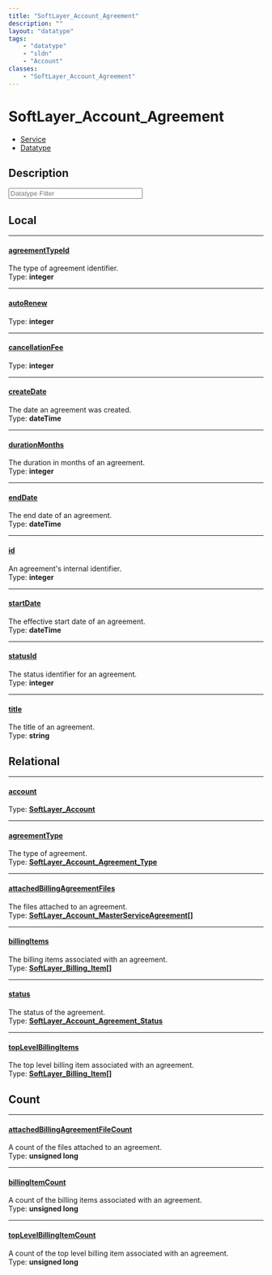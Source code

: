 ```yaml
---
title: "SoftLayer_Account_Agreement"
description: ""
layout: "datatype"
tags:
    - "datatype"
    - "sldn"
    - "Account"
classes:
    - "SoftLayer_Account_Agreement"
---
```


# SoftLayer_Account_Agreement
<div id='service-datatype'>
    <ul id='sldn-reference-tabs'>
    <li id='service'> <a href='/reference/services/SoftLayer_Account_Agreement' >Service</a></li>    <li id='datatype'> <a href='/reference/datatypes/SoftLayer_Account_Agreement' >Datatype</a></li>
    </ul>
</div>

## Description 








<!-- Filer BEGIN -->
<div class="view-filters">
        <div class="clearfix">
            <div class="search-input-box">
                <input placeholder="Datatype Filter" onkeyup="titleSearch(inputId='prop-input', divId='properties', elementClass='prop-row')" 
                    type="text" id="prop-input" value="" size="30" maxlength="128" class="form-text">
            </div>
        </div>
</div>
<!-- Filer END -->

<div id="properties" class="content">
<div id="localProperties" class="prop-content" >

## Local
<div class="prop-row">

-----
[agreementTypeId]: #agreementtypeid
#### [agreementTypeId]
The type of agreement identifier.  
<span class="type-label">Type: </span>**integer**  



</div>
<div class="prop-row">

-----
[autoRenew]: #autorenew
#### [autoRenew]
  
<span class="type-label">Type: </span>**integer**  



</div>
<div class="prop-row">

-----
[cancellationFee]: #cancellationfee
#### [cancellationFee]
  
<span class="type-label">Type: </span>**integer**  



</div>
<div class="prop-row">

-----
[createDate]: #createdate
#### [createDate]
The date an agreement was created.  
<span class="type-label">Type: </span>**dateTime**  



</div>
<div class="prop-row">

-----
[durationMonths]: #durationmonths
#### [durationMonths]
The duration in months of an agreement.  
<span class="type-label">Type: </span>**integer**  



</div>
<div class="prop-row">

-----
[endDate]: #enddate
#### [endDate]
The end date of an agreement.  
<span class="type-label">Type: </span>**dateTime**  



</div>
<div class="prop-row">

-----
[id]: #id
#### [id]
An agreement's internal identifier.  
<span class="type-label">Type: </span>**integer**  



</div>
<div class="prop-row">

-----
[startDate]: #startdate
#### [startDate]
The effective start date of an agreement.  
<span class="type-label">Type: </span>**dateTime**  



</div>
<div class="prop-row">

-----
[statusId]: #statusid
#### [statusId]
The status identifier for an agreement.  
<span class="type-label">Type: </span>**integer**  



</div>
<div class="prop-row">

-----
[title]: #title
#### [title]
The title of an agreement.  
<span class="type-label">Type: </span>**string**  



</div>
</div>
<!-- LOCAL PROPERTY END -->

<div id="relationalProperties"  class="prop-content" >

## Relational
<div class="prop-row">

-----
[account]: #account
#### [account]
  
<span class="type-label">Type: </span>**<a href='/reference/datatypes/SoftLayer_Account'>SoftLayer_Account </a>**  



</div>
<div class="prop-row">

-----
[agreementType]: #agreementtype
#### [agreementType]
The type of agreement.  
<span class="type-label">Type: </span>**<a href='/reference/datatypes/SoftLayer_Account_Agreement_Type'>SoftLayer_Account_Agreement_Type </a>**  



</div>
<div class="prop-row">

-----
[attachedBillingAgreementFiles]: #attachedbillingagreementfiles
#### [attachedBillingAgreementFiles]
The files attached to an agreement.  
<span class="type-label">Type: </span>**<a href='/reference/datatypes/SoftLayer_Account_MasterServiceAgreement'>SoftLayer_Account_MasterServiceAgreement[] </a>**  



</div>
<div class="prop-row">

-----
[billingItems]: #billingitems
#### [billingItems]
The billing items associated with an agreement.  
<span class="type-label">Type: </span>**<a href='/reference/datatypes/SoftLayer_Billing_Item'>SoftLayer_Billing_Item[] </a>**  



</div>
<div class="prop-row">

-----
[status]: #status
#### [status]
The status of the agreement.  
<span class="type-label">Type: </span>**<a href='/reference/datatypes/SoftLayer_Account_Agreement_Status'>SoftLayer_Account_Agreement_Status </a>**  



</div>
<div class="prop-row">

-----
[topLevelBillingItems]: #toplevelbillingitems
#### [topLevelBillingItems]
The top level billing item associated with an agreement.  
<span class="type-label">Type: </span>**<a href='/reference/datatypes/SoftLayer_Billing_Item'>SoftLayer_Billing_Item[] </a>**  



</div>

## Count
<div class="prop-row">

-----
[attachedBillingAgreementFileCount]: #attachedbillingagreementfilecount
#### [attachedBillingAgreementFileCount]
A count of the files attached to an agreement.   
<span class="type-label">Type: </span>**unsigned long**  



</div>
<div class="prop-row">

-----
[billingItemCount]: #billingitemcount
#### [billingItemCount]
A count of the billing items associated with an agreement.   
<span class="type-label">Type: </span>**unsigned long**  



</div>
<div class="prop-row">

-----
[topLevelBillingItemCount]: #toplevelbillingitemcount
#### [topLevelBillingItemCount]
A count of the top level billing item associated with an agreement.   
<span class="type-label">Type: </span>**unsigned long**  



</div>
</div>


